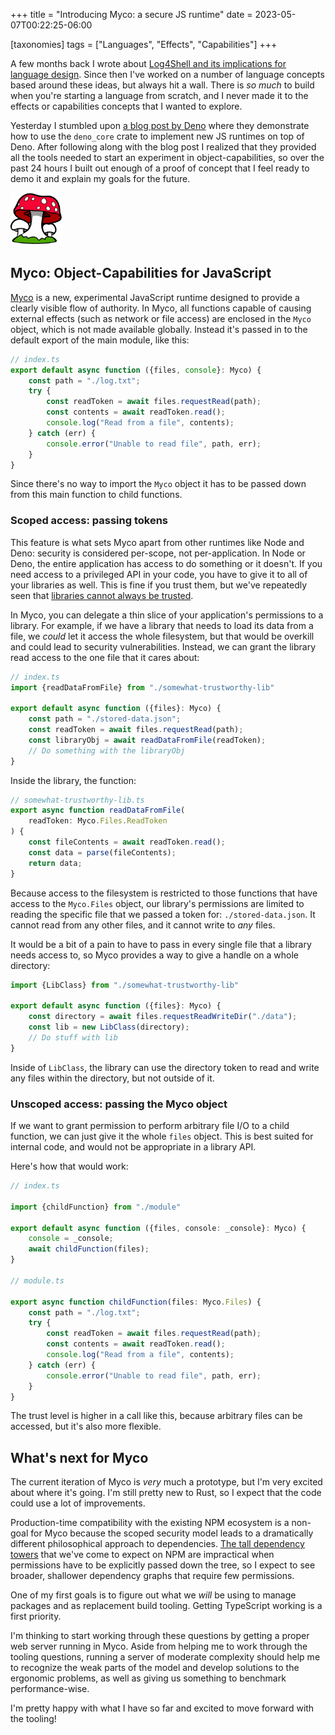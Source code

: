 +++
title = "Introducing Myco: a secure JS runtime"
date = 2023-05-07T00:22:25-06:00

[taxonomies]
tags = ["Languages", "Effects", "Capabilities"]
+++

A few months back I wrote about [Log4Shell and its implications for language design](22_12_06_effects_capabilities_and_log4shell). Since then I've worked on a number of language concepts based around these ideas, but always hit a wall. There is *so much* to build when you're starting a language from scratch, and I never made it to the effects or capabilities concepts that I wanted to explore.

Yesterday I stumbled upon [a blog post by Deno](https://deno.com/blog/roll-your-own-javascript-runtime) where they demonstrate how to use the `deno_core` crate to implement new JS runtimes on top of Deno. After following along with the blog post I realized that they provided all the tools needed to start an experiment in object-capabilities, so over the past 24 hours I built out enough of a proof of concept that I feel ready to demo it and explain my goals for the future.

<img style="height: 6em;" src="/img/23-05/myco-logo.png" alt="Myco logo"/> 

## Myco: Object-Capabilities for JavaScript

[Myco](https://github.com/mycojs/myco) is a new, experimental JavaScript runtime designed to provide a clearly visible flow of authority. In Myco, all functions capable of causing external effects (such as network or file access) are enclosed in the `Myco` object, which is not made available globally. Instead it's passed in to the default export of the main module, like this:

```typescript
// index.ts
export default async function ({files, console}: Myco) {
    const path = "./log.txt";
    try {
        const readToken = await files.requestRead(path);
        const contents = await readToken.read();
        console.log("Read from a file", contents);
    } catch (err) {
        console.error("Unable to read file", path, err);
    }
}
```

Since there's no way to import the `Myco` object it has to be passed down from this main function to child functions.

### Scoped access: passing tokens

This feature is what sets Myco apart from other runtimes like Node and Deno: security is considered per-scope, not per-application. In Node or Deno, the entire application has access to do something or it doesn't. If you need access to a privileged API in your code, you have to give it to all of your libraries as well. This is fine if you trust them, but we've repeatedly seen that [libraries cannot always be trusted](https://dl.acm.org/doi/pdf/10.1145/358198.358210).

In Myco, you can delegate a thin slice of your application's permissions to a library. For example, if we have a library that needs to load its data from a file, we *could* let it access the whole filesystem, but that would be overkill and could lead to security vulnerabilities. Instead, we can grant the library read access to the one file that it cares about:

```typescript
// index.ts
import {readDataFromFile} from "./somewhat-trustworthy-lib"

export default async function ({files}: Myco) {
    const path = "./stored-data.json";
    const readToken = await files.requestRead(path);
    const libraryObj = await readDataFromFile(readToken);
    // Do something with the libraryObj
}
```

Inside the library, the function:

```typescript
// somewhat-trustworthy-lib.ts
export async function readDataFromFile(
    readToken: Myco.Files.ReadToken
) {
    const fileContents = await readToken.read();
    const data = parse(fileContents);
    return data;
}
```

Because access to the filesystem is restricted to those functions that have access to the `Myco.Files` object, our library's permissions are limited to reading the specific file that we passed a token for: `./stored-data.json`. It cannot read from any other files, and it cannot write to *any* files.

It would be a bit of a pain to have to pass in every single file that a library needs access to, so Myco provides a way to give a handle on a whole directory:

```typescript
import {LibClass} from "./somewhat-trustworthy-lib"

export default async function ({files}: Myco) {
    const directory = await files.requestReadWriteDir("./data");
    const lib = new LibClass(directory);
    // Do stuff with lib
}
```

Inside of `LibClass`, the library can use the directory token to read and write any files within the directory, but not outside of it.

### Unscoped access: passing the Myco object

If we want to grant permission to perform arbitrary file I/O to a child function, we can just give it the whole `files` object. This is best suited for internal code, and would not be appropriate in a library API.

Here's how that would work:

```typescript
// index.ts

import {childFunction} from "./module"

export default async function ({files, console: _console}: Myco) {
    console = _console;
    await childFunction(files);
}

// module.ts

export async function childFunction(files: Myco.Files) {
    const path = "./log.txt";
    try {
        const readToken = await files.requestRead(path);
        const contents = await readToken.read();
        console.log("Read from a file", contents);
    } catch (err) {
        console.error("Unable to read file", path, err);
    }
}
```

The trust level is higher in a call like this, because arbitrary files can be accessed, but it's also more flexible.

## What's next for Myco

The current iteration of Myco is *very* much a prototype, but I'm very excited about where it's going. I'm still pretty new to Rust, so I expect that the code could use a lot of improvements.

Production-time compatibility with the existing NPM ecosystem is a non-goal for Myco because the scoped security model leads to a dramatically different philosophical approach to dependencies. [The tall dependency towers](https://xkcd.com/2347/) that we've come to expect on NPM are impractical when permissions have to be explicitly passed down the tree, so I expect to see broader, shallower dependency graphs that require few permissions.

One of my first goals is to figure out what we *will* be using to manage packages and as replacement build tooling. Getting TypeScript working is a first priority.

I'm thinking to start working through these questions by getting a proper web server running in Myco. Aside from helping me to work through the tooling questions, running a server of moderate complexity should help me to recognize the weak parts of the model and develop solutions to the ergonomic problems, as well as giving us something to benchmark performance-wise.

I'm pretty happy with what I have so far and excited to move forward with the tooling!
